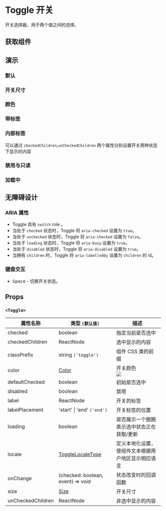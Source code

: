 # Toggle 开关

开关选择器，用于两个值之间的选择。

## 获取组件

<!--{include:<import-guide>}-->

## 演示

### 默认

<!--{include:`basic.md`}-->

### 开关尺寸

<!--{include:`size.md`}-->

### 颜色

<!--{include:`color.md`}-->

### 带标签

<!--{include:`with-label.md`}-->

### 内部标签

可以通过 `checkedChildren`,`unCheckedChildren` 两个属性分别设置开关两种状态下显示的内容

<!--{include:`inner.md`}-->

### 禁用与只读

<!--{include:`disabled.md`}-->

### 加载中

<!--{include:`loading.md`}-->

## 无障碍设计

### ARIA 属性

- Toggle 具有 `switch` role 。
- 当处于 `checked` 状态时，Toggle 将 `aria-checked` 设置为 `true`。
- 当处于 `unchecked` 状态时，Toggle 将 `aria-checked` 设置为 `false`。
- 当处于 `loading` 状态时，Toggle 将 `aria-busy` 设置为 `true`。
- 当处于 `disabled` 状态时，Toggle 将 `aria-disabled` 设置为 `true`。
- 当拥有 `children` 时，Toggle 将 `aria-labelledby` 设置为 `children` 的 id。

### 键盘交互

- <kbd>Space</kbd> - 切换开关状态。

## Props

### `<Toggle>`

| 属性名称          | 类型 `(默认值)`                            | 描述                                               |
| ----------------- | ------------------------------------------ | -------------------------------------------------- |
| checked           | boolean                                    | 指定当前是否选中                                   |
| checkedChildren   | ReactNode                                  | 选中显示的内容                                     |
| classPrefix       | string `('toggle')`                        | 组件 CSS 类的前缀                                  |
| color             | [Color](#code-ts-color-code)               | 开关颜色<br/>![][5.63.0]                           |
| defaultChecked    | boolean                                    | 初始是否选中                                       |
| disabled          | boolean                                    | 禁用                                               |
| label             | ReactNode                                  | 开关的标签                                         |
| labelPlacement    | 'start' \| 'end' `('end')`                 | 开关标签的位置                                     |
| loading           | boolean                                    | 是否展示一个圈圈表示选中状态正在获取/更新          |
| locale            | [ToggleLocaleType](/zh/guide/i18n/#toggle) | 定义本地化设置，使组件文本根据用户地区显示相应语言 |
| onChange          | (checked: boolean, event) => void          | 状态改变时的回调函数                               |
| size              | [Size](#code-ts-size-code)                 | 开关尺寸                                           |
| unCheckedChildren | ReactNode                                  | 非选中显示的内容                                   |

<!--{include:(_common/types/color.md)}-->
<!--{include:(_common/types/size.md)}-->

[5.63.0]: https://img.shields.io/badge/>=-v5.63.0-blue
